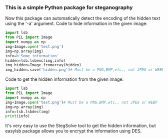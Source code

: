 <p><span><span style="font-family:Verdana, Arial, Helvetica, sans-serif;line-height:19px;text-indent:26px;"><span style="font-size:14px;"><span style="font-family:Arial;line-height:26px;"><br></span></span></span></span></p>

### This is a simple Python package for steganography
Now this package can automatically detect the encoding of the hidden text using the '-a' argument.
Code to hide information in the given image:
```python
import lsb
from PIL import Image
import numpy as np
img=Image.open('test.png')
img=np.array(img)
info=b'Some information'
hidden=lsb.lsbenc(img,info)
img_hidden=Image.fromarray(hidden)
img_hidden.save('hidden.png')# Must be a PNG,BMP,etc., not JPEG or WEBP
```

Code to get the hidden information from the given image:
```python
import lsb
from PIL import Image
import numpy as np
img=Image.open('test.png')# Must be a PNG,BMP,etc., not JPEG or WEBP
img=np.array(img)
info=lsb.lsbdec(img)
print(info)
```
It's very easy to use the StegSolve tool to get the hidden information, but easylsb package allows you to encrypt the information using DES.
